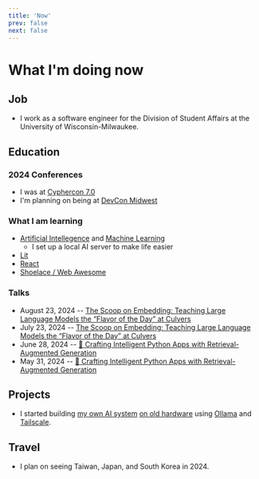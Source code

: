 ```yaml
---
title: 'Now'
prev: false
next: false
---
```


# What I'm doing now

## Job

* I work as a software engineer for the Division of Student Affairs at the University of Wisconsin-Milwaukee.

## Education

### 2024 Conferences

* I was at [Cyphercon 7.0](https://cyphercon.com/)
* I'm planning on being at [DevCon Midwest](https://events.nvisia.com/conference/be3edb0f-815e-48dd-9826-9b62f6fbc93a)

### What I am learning

* [Artificial Intellegence](https://jws.news/tag/ai/) and [Machine Learning](https://jws.news/tag/machine-learning/)
	* I set up a local AI server to make life easier
* [Lit](https://jws.news/tag/lit/)
* [React](https://jws.news/tag/React/)
* [Shoelace / Web Awesome](https://jws.news/tag/web-awesome/)

### Talks

* August 23, 2024 -- [The Scoop on Embedding: Teaching Large Language Models the “Flavor of the Day” at Culvers](https://events.nvisia.com/conference/be3edb0f-815e-48dd-9826-9b62f6fbc93a)
* July 23, 2024 -- [The Scoop on Embedding: Teaching Large Language Models the “Flavor of the Day” at Culvers](https://teams.microsoft.com/l/meetup-join/19%3Ameeting_NDg0NDQ5MzYtZWU4NC00NjRiLWE0OWYtOTFkODQzNzg1YWUx%40thread.v2/0?context=%7B%22Tid%22%3A%227175147e-72d7-4dc5-84ee-34e665aeadec%22%2C%22Oid%22%3A%22018d672a-e04a-4189-8aae-ade621a907f7%22%7D)
* June 28, 2024 -- [🦙 Crafting Intelligent Python Apps with Retrieval-Augmented Generation](https://that.us/activities/5EI62c1gogbMFYMqilkP)
* May 31, 2024 -- [🦙 Crafting Intelligent Python Apps with Retrieval-Augmented Generation](https://that.us/activities/Z1OU4WMZonDxDDk2L1t2)

## Projects

* I started building [my own AI system](https://jws.news/category/llm-ml/) [on old hardware](https://jws.news/2024/hp-z4-g4-workstation/) using [Ollama](https://jws.news/tag/ollama/) and [Tailscale](https://jws.news/tag/tailscale/).

## Travel

* I plan on seeing Taiwan, Japan, and South Korea in 2024.
